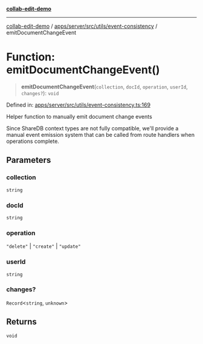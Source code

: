 [**collab-edit-demo**](../../../../../../README.md)

***

[collab-edit-demo](../../../../../../README.md) / [apps/server/src/utils/event-consistency](../README.md) / emitDocumentChangeEvent

# Function: emitDocumentChangeEvent()

> **emitDocumentChangeEvent**(`collection`, `docId`, `operation`, `userId`, `changes?`): `void`

Defined in: [apps/server/src/utils/event-consistency.ts:169](https://github.com/austyle-io/pub-sub-demo/blob/00b2f1e9b947d5e964db5c3be9502513c4374263/apps/server/src/utils/event-consistency.ts#L169)

Helper function to manually emit document change events

Since ShareDB context types are not fully compatible, we'll provide
a manual event emission system that can be called from route handlers
when operations complete.

## Parameters

### collection

`string`

### docId

`string`

### operation

`"delete"` | `"create"` | `"update"`

### userId

`string`

### changes?

`Record`\<`string`, `unknown`\>

## Returns

`void`
